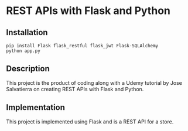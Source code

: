 # REST APIs with Flask and Python

## Installation

```
pip install Flask flask_restful flask_jwt Flask-SQLAlchemy
python app.py
```

## Description

This project is the product of coding along with a Udemy tutorial by Jose Salvatierra on creating REST APIs with Flask and Python.

## Implementation

This project is implemented using Flask and is a REST API for a store.
